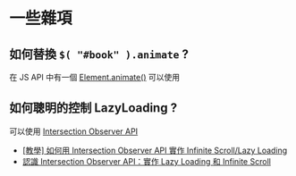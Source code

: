 # 一些雜項

## 如何替換 `$( "#book" ).animate` ?

在 JS API 中有一個 [Element.animate()](https://developer.mozilla.org/en-US/docs/Web/API/Element/animate) 可以使用

## 如何聰明的控制 LazyLoading ?

可以使用 [Intersection Observer API](https://developer.mozilla.org/en-US/docs/Web/API/Intersection_Observer_API)

- [[教學] 如何用 Intersection Observer API 實作 Infinite Scroll/Lazy Loading](https://shubo.io/intersection-observer-api/)
- [認識 Intersection Observer API：實作 Lazy Loading 和 Infinite Scroll](https://medium.com/%E9%BA%A5%E5%85%8B%E7%9A%84%E5%8D%8A%E8%B7%AF%E5%87%BA%E5%AE%B6%E7%AD%86%E8%A8%98/%E8%AA%8D%E8%AD%98-intersection-observer-api-%E5%AF%A6%E4%BD%9C-lazy-loading-%E5%92%8C-infinite-scroll-c8d434ad218c)
